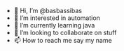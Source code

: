 - 👋 Hi, I’m @basbassibas
- 👀 I’m interested in automation
- 🌱 I’m currently learning java
- 💞️ I’m looking to collaborate on stuff
- 📫 How to reach me say my name

<!---
basbassibas/basbassibas is a ✨ special ✨ repository because its `README.md` (this file) appears on your GitHub profile.
You can click the Preview link to take a look at your changes.
--->
